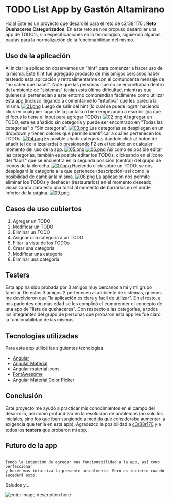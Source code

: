 # TODO List App by Gastón Altamirano

Hola! Este es un proyecto que desarollé para el reto de [c3r38r170](https://github.com/c3r38r170) : **Reto Quehaceres Categorizados**. En este reto se nos propuso desarollar una app de TODO's, sin especificaciones en lo tecnológico, siguiendo algunas pautas para la normalización de la funcionabilidad del mismo.

## Uso de la aplicación
Al iniciar la aplicación observamos un "hint" para comenzar a hacer uso de la misma. Este hint fue agregado producto de mis amigos cercanos haber testeado esta aplicación y retroalimentarme con el contundente mensaje de "no saber que hacer". Noté que las personas que no se encontraban dentro del ambiente de "sistemas" tenían esta última dificultad, mientras que quienes si pertenecian a este entorno comprendían facilmente como utilizar esta app (incluso llegando a comentarme lo "intuitiva" que les parecía la misma.
[![01.png](https://i.postimg.cc/zBrm785M/01.png)](https://postimg.cc/GBqSh04J)
Luego de salir del hint (lo cual se puede lograr haciendo click en cualquier lugar de la pantalla o bien empezando a escribir (ya que el focus lo tiene el input para agregar TODOs)
[![02.png](https://i.postimg.cc/zvzsm7yF/02.png)](https://postimg.cc/5Yr7LwqX)
Al agregar un TODO, este es añadido sin categoría y puede ser encontrado en "Todas las categorias" o "Sin categoria". 
[![03.png](https://i.postimg.cc/85B2n9zC/03.png)](https://postimg.cc/wyM41WJK)
Las categorías se despliegan en un dropdown y tienen colores que permite identificar a cuáles pertenecen los TODOs.
[![04.png](https://i.postimg.cc/D0xt7Gsk/04.png)](https://postimg.cc/XBy28pQQ)
Es posible añadir categorías dandole click al boton de añadir (el de la izquierda) o presionando F2 en el teclaldo en cualquier momento del uso de la app.
[![05.png](https://i.postimg.cc/MZtk7CLP/05.png)](https://postimg.cc/4nKFZSsV)
[![06.png](https://i.postimg.cc/y8M26sJd/06.png)](https://postimg.cc/DScxBVPk)
Asi como es posíble editar las categorías, también es posible editar los TODOs, clickeando en el ícono del "lapiz" que se encuentra en la segunda posición (central) del grupo de íconos de la derecha.
[![07.png](https://i.postimg.cc/Sx2wpJx3/07.png)](https://postimg.cc/LJSyt4f3)
Haciendo click sobre un TODO, se nos desplegará la categoría a la que pertenece (descripción) asi como la posibilidad de cambiar la misma.
[![08.png](https://i.postimg.cc/qMZ9Y842/08.png)](https://postimg.cc/9rZ8ww4f)
La aplicación nos permite eliminar los TODOs y deshacer (restaurarlos) en el momento deseado, visualizando para esto una toast al momento de borrarlos en el borde inferior de la página.
[![09.png](https://i.postimg.cc/L6scNyKH/09.png)](https://postimg.cc/Sjw1Kfx5)

## Casos de uso cubiertos

 1. Agregar un TODO
 2. Modificar un TODO
 3. Eliminar un TODO
 4. Asignar una categoría a un TODO
 5. Filtar la vista de los TODOs
 6. Crear una categoría
 7. Modificar una categoría
 8. Eliminar una categoría

## Testers

Esta app ha sido probada por 3 amigos muy cercanos a mi y mi grupo familiar. De estos 3 amigos 2 pertenecen al ambiente de sistemas, quienes me devolvieron que "la aplicación es clara y facil de utilizar". En el resto, a mis parientes con mas edad se les complicó el comprender el concepto de una app de "lista de quehaceres". Con respecto a las categorías, a todos los integrantes del grupo de personas que probaron esta app les fue claro la funcionabilidad de las mismas.

## Tecnologías utilizadas

Para esta app utilicé las siguientes tecnologías:

 - [Angular](https://angular.io/)
 - [Angular Material](https://material.angular.io/)
 - Angular material icons
 - [FontAwesome](https://fontawesome.com/)
 - [Angular Material Color Picker](https://www.npmjs.com/package/@angular-material-components/color-picker)

## Conclusión

Este proyecto me ayudó a practicar mis conocimientos en el campo del desarrollo, así como profundizar en la resolución de problemas (no solo los iniciales, sino los que iban surgiendo a medida que consideraba aumentar la exigencia que tenía en esta app). Agradezco la posibilidad a [c3r38r170](https://github.com/c3r38r170) y a todos los **testers** que probaron mi app.

## Futuro de la app

```

Tengo la intención de agregar mas funcionabilidad a la app, así como perfeccionar
y hacer mas intuitiva la presente actualmente. Pero es incierto cuando sucederá esto.

```

Saludos y...

![enter image description here](https://pbs.twimg.com/profile_images/965775897193275398/LLrUTVUs_400x400.jpg)
